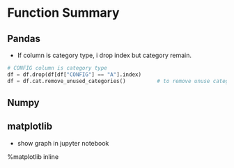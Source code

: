 # Function Summary

## Pandas

* If column is category type, i drop index but category remain.


```python
# CONFIG column is category type
df = df.drop(df[df["CONFIG"] == "A"].index)
df = df.cat.remove_unused_categories()          # to remove unuse category
```

## Numpy


## matplotlib

* show graph in jupyter notebook

%matplotlib inline
